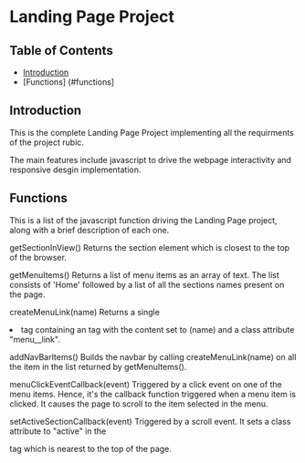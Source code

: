 # Landing Page Project

## Table of Contents

* [Introduction](#introduction)
* [Functions] (#functions]

## Introduction

This is the complete Landing Page Project implementing all the requirments of the project rubic.

The main features include javascript to drive the webpage interactivity and responsive desgin implementation.

## Functions
This is a list of the javascript function driving the Landing Page project, along with a brief description of each one.

getSectionInView()
    Returns the section element which is closest to the top
    of the browser.

getMenuItems()
    Returns a list of menu items as an array of text.
    The list consists of 'Home' followed by a list of all the
    sections names present on the page.

createMenuLink(name)
    Returns a single <li> tag containing an <a> tag with the content set to (name) and a class attribute "menu__link".

addNavBarItems()
    Builds the navbar by calling createMenuLink(name) on all the item in the list returned by getMenuItems().

menuClickEventCallback(event)
    Triggered by a click event on one of the menu items.
    Hence, it's the callback function triggered when a menu item is clicked.
    It causes the page to scroll to the item selected in the menu.

setActiveSectionCallback(event)
    Triggered by a scroll event. 
    It sets a class attribute to "active" in the <section> tag which is nearest to the top of the page.